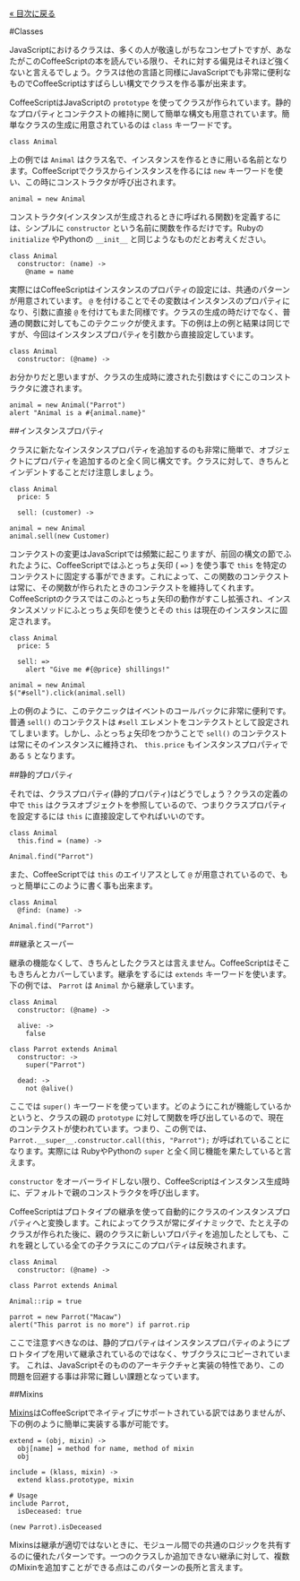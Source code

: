 <div class="back"><a href="index.html">&laquo; 目次に戻る</a></div>

#Classes

JavaScriptにおけるクラスは、多くの人が敬遠しがちなコンセプトですが、あなたがこのCoffeeScriptの本を読んでいる限り、それに対する偏見はそれほど強くないと言えるでしょう。クラスは他の言語と同様にJavaScriptでも非常に便利なものでCoffeeScriptはすばらしい構文でクラスを作る事が出来ます。

CoffeeScriptはJavaScriptの `prototype` を使ってクラスが作られています。静的なプロパティとコンテクストの維持に関して簡単な構文も用意されています。簡単なクラスの生成に用意されているのは `class` キーワードです。

<span class="csscript"></span>

    class Animal
    
上の例では `Animal` はクラス名で、インスタンスを作るときに用いる名前となります。CoffeeScriptでクラスからインスタンスを作るには `new` キーワードを使い、この時にコンストラクタが呼び出されます。

<span class="csscript"></span>

    animal = new Animal

コンストラクタ(インスタンスが生成されるときに呼ばれる関数)を定義するには、シンプルに `constructor` という名前に関数を作るだけです。Rubyの `initialize` やPythonの `__init__` と同じようなものだとお考えください。

<span class="csscript"></span>

    class Animal
      constructor: (name) ->
        @name = name

実際にはCoffeeScriptはインスタンスのプロパティの設定には、共通のパターンが用意されています。 `@` を付けることでその変数はインスタンスのプロパティになり、引数に直接 `@` を付けてもまた同様です。クラスの生成の時だけでなく、普通の関数に対してもこのテクニックが使えます。下の例は上の例と結果は同じですが、今回はインスタンスプロパティを引数から直接設定しています。

<span class="csscript"></span>

    class Animal
      constructor: (@name) ->

お分かりだと思いますが、クラスの生成時に渡された引数はすぐにこのコンストラクタに渡されます。

<span class="csscript"></span>

    animal = new Animal("Parrot")
    alert "Animal is a #{animal.name}"

##インスタンスプロパティ

クラスに新たなインスタンスプロパティを追加するのも非常に簡単で、オブジェクトにプロパティを追加するのと全く同じ構文です。クラスに対して、きちんとインデントすることだけ注意しましょう。

<span class="csscript"></span>

    class Animal
      price: 5

      sell: (customer) ->
        
    animal = new Animal
    animal.sell(new Customer)

コンテクストの変更はJavaScriptでは頻繁に起こりますが、前回の構文の節でふれたように、CoffeeScriptではふとっちょ矢印 ( `=>` ) を使う事で `this` を特定のコンテクストに固定する事ができます。これによって、この関数のコンテクストは常に、その関数が作られたときのコンテクストを維持してくれます。CoffeeScriptのクラスではこのふとっちょ矢印の動作がすこし拡張され、インスタンスメソッドにふとっちょ矢印を使うとその `this` は現在のインスタンスに固定されます。 
    
<span class="csscript"></span>

    class Animal
      price: 5

      sell: =>
        alert "Give me #{@price} shillings!"
        
    animal = new Animal
    $("#sell").click(animal.sell)
    
上の例のように、このテクニックはイベントのコールバックに非常に便利です。普通 `sell()` のコンテクストは `#sell` エレメントをコンテクストとして設定されてしまいます。しかし、ふとっちょ矢印をつかうことで `sell()` のコンテクストは常にそのインスタンスに維持され、 `this.price` もインスタンスプロパティである `5` となります。

##静的プロパティ

それでは、クラスプロパティ(静的プロパティ)はどうでしょう？クラスの定義の中で `this` はクラスオブジェクトを参照しているので、つまりクラスプロパティを設定するには `this` に直接設定してやればいいのです。

<span class="csscript"></span>

    class Animal
      this.find = (name) ->      

    Animal.find("Parrot")
    
また、CoffeeScriptでは `this` のエイリアスとして `@` が用意されているので、もっと簡単にこのように書く事も出来ます。
    
<span class="csscript"></span>

    class Animal
      @find: (name) ->
      
    Animal.find("Parrot")

##継承とスーパー

継承の機能なくして、きちんとしたクラスとは言えません。CoffeeScriptはそこもきちんとカバーしています。継承をするには `extends` キーワードを使います。下の例では、 `Parrot` は `Animal` から継承しています。

<span class="csscript"></span>

    class Animal
      constructor: (@name) ->
      
      alive: ->
        false

    class Parrot extends Animal
      constructor: ->
        super("Parrot")
      
      dead: ->
        not @alive()

ここでは `super()` キーワードを使っています。どのようにこれが機能しているかというと、クラスの親の `prototype` に対して関数を呼び出しているので、現在のコンテクストが使われています。つまり、この例では、 `Parrot.__super__.constructor.call(this, "Parrot");` が呼ばれていることになります。実際には RubyやPythonの `super` と全く同じ機能を果たしていると言えます。

`constructor` をオーバーライドしない限り、CoffeeScriptはインスタンス生成時に、デフォルトで親のコンストラクタを呼び出します。

CoffeeScriptはプロトタイプの継承を使って自動的にクラスのインスタンスプロパティへと変換します。これによってクラスが常にダイナミックで、たとえ子のクラスが作られた後に、親のクラスに新しいプロパティを追加したとしても、これを親としている全ての子クラスにこのプロパティは反映されます。

<span class="csscript"></span>

    class Animal
      constructor: (@name) ->
      
    class Parrot extends Animal
    
    Animal::rip = true
    
    parrot = new Parrot("Macaw")
    alert("This parrot is no more") if parrot.rip

ここで注意すべきなのは、静的プロパティはインスタンスプロパティのようにプロトタイプを用いて継承されているのではなく、サブクラスにコピーされています。 これは、JavaScriptそのもののアーキテクチャと実装の特性であり、この問題を回避する事は非常に難しい課題となっています。

##Mixins

[Mixins](http://ja.wikipedia.org/wiki/Mixin)はCoffeeScriptでネイティブにサポートされている訳ではありませんが、下の例のように簡単に実装する事が可能です。<!-- For example, here's two functions, `extend()` and `include()` that'll add class and instance properties respectively to a class.-->

<span class="csscript"></span>

    extend = (obj, mixin) ->
      obj[name] = method for name, method of mixin        
      obj

    include = (klass, mixin) ->
      extend klass.prototype, mixin
    
    # Usage
    include Parrot,
      isDeceased: true
      
    (new Parrot).isDeceased
    
Mixinsは継承が適切ではないときに、モジュール間での共通のロジックを共有するのに優れたパターンです。一つのクラスしか追加できない継承に対して、複数のMixinを追加すことができる点はこのパターンの長所と言えます。
